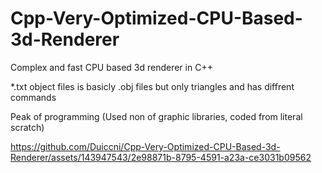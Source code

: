 # Cpp-Very-Optimized-CPU-Based-3d-Renderer
Complex and fast CPU based 3d renderer in C++

*.txt object files is basicly .obj files but only triangles and has diffrent commands

Peak of programming (Used non of graphic libraries, coded from literal scratch)

https://github.com/Duiccni/Cpp-Very-Optimized-CPU-Based-3d-Renderer/assets/143947543/2e98871b-8795-4591-a23a-ce3031b09562
